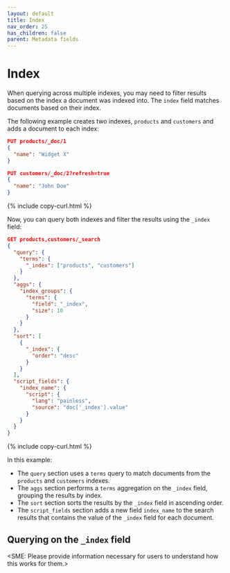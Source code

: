 ```yaml
---
layout: default
title: Index
nav_order: 25
has_children: false
parent: Metadata fields
---
```


# Index

When querying across multiple indexes, you may need to filter results based on the index a document was indexed into. The `index` field matches documents based on their index. 

The following example creates two indexes, `products` and `customers` and adds a document to each index:

```json
PUT products/_doc/1
{
  "name": "Widget X"
}

PUT customers/_doc/2?refresh=true
{
  "name": "John Doe"
}
```
{% include copy-curl.html %}

Now, you can query both indexes and filter the results using the `_index` field:

```json
GET products,customers/_search
{
  "query": {
    "terms": {
      "_index": ["products", "customers"]
    }
  },
  "aggs": {
    "index_groups": {
      "terms": {
        "field": "_index",
        "size": 10
      }
    }
  },
  "sort": [
    {
      "_index": {
        "order": "desc"
      }
    }
  ],
  "script_fields": {
    "index_name": {
      "script": {
        "lang": "painless",
        "source": "doc['_index'].value"
      }
    }
  }
}
```
{% include copy-curl.html %}

In this example:

- The `query` section uses a `terms` query to match documents from the `products` and `customers` indexes.
- The `aggs` section performs a `terms` aggregation on the `_index` field, grouping the results by index.
- The `sort` section sorts the results by the `_index` field in ascending order.
- The `script_fields` section adds a new field `index_name` to the search results that contains the value of the `_index` field for each document.

## Querying on the `_index` field

<SME: Please provide information necessary for users to understand how this works for them.>
